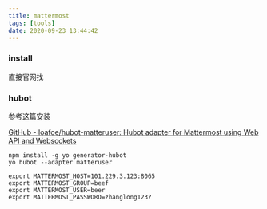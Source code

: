 ```yaml
---
title: mattermost
tags: [tools]
date: 2020-09-23 13:44:42
---
```




### install

直接官网找

### hubot

参考这篇安装

[GitHub - loafoe/hubot-matteruser: Hubot adapter for Mattermost using Web API and Websockets](https://github.com/loafoe/hubot-matteruser)

```
npm install -g yo generator-hubot
yo hubot --adapter matteruser

export MATTERMOST_HOST=101.229.3.123:8065
export MATTERMOST_GROUP=beef
export MATTERMOST_USER=beer
export MATTERMOST_PASSWORD=zhanglong123?
```
